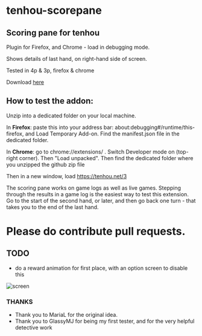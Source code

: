 # tenhou-scorepane

## Scoring pane for tenhou

Plugin for Firefox, and Chrome - load in debugging mode.

Shows details of last hand, on right-hand side of screen.

Tested in 4p & 3p, firefox & chrome

Download [here](https://github.com/ApplySci/tenhou-scorepane/archive/master.zip)


## How to test the addon:

Unzip into a dedicated folder on your local machine.

In **Firefox**: paste this into your address bar: about:debugging#/runtime/this-firefox, and Load Temporary Add-on. Find the manifest.json file in the dedicated folder.

In **Chrome**: go to chrome://extensions/ . Switch Developer mode on (top-right corner). Then "Load unpacked". Then find the dedicated folder where you unzipped the github zip file

Then in a new window, load https://tenhou.net/3
 
The scoring pane works on game logs as well as live games. Stepping through the results in a game log is the easiest way to test this extension. Go to the start of the second hand, or later, and then go back one turn - that takes you to the end of the last hand.

# Please do contribute pull requests.

## TODO

- do a reward animation for first place, with an option screen to disable this

![screen](https://media.discordapp.net/attachments/712257404548415539/746298551226859531/unknown.png)

### THANKS

- Thank you to MariaL for the original idea.
- Thank you to GlassyMJ for being my first tester, and for the very helpful detective work

